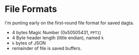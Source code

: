 # File Formats

I'm punting early on the first-round file format for saved dagta.
 - 4 bytes Magic Number (0x50505431, `PPT1`)
 - 4 Byte header length (little endian), named `k`
 - `k` bytes of JSON
 - remainder of file is saved buffers.


